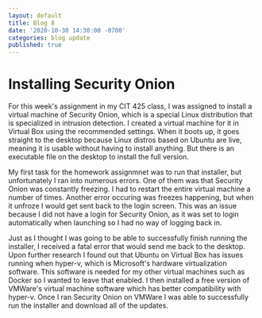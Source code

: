 ```yaml
---
layout: default
title: Blog 8
date: '2020-10-30 14:30:00 -0700'
categories: blog update
published: true
---
```

<h1>Installing Security Onion</h1>
<p>For this week's assignment in my CIT 425 class, I was assigned to install a virtual machine of Security Onion, which is a special Linux distribution that is specialized in intrusion detection. I created a virtual machine for it in Virtual Box using the recommended settings. When it boots up, it goes straight to the desktop because Linux distros based on Ubuntu are live, meaning it is usable without having to install anything. But there is an executable file on the desktop to install the full version.</p>

<p>My first task for the homework assignmnet was to run that installer, but unfortunately I ran into numerous errors. One of them was that Security Onion was constantly freezing. I had to restart the entire virtual machine a number of times. Another error occuring was freezes happening, but when it unfroze I would get sent back to the login screen. This was an issue because I did not have a login for Security Onion, as it was set to login automatically when launching so I had no way of logging back in.</p>

<p>Just as I thought I was going to be able to successfully finish running the installer, I received a fatal error that would send me back to the desktop. Upon further research I found out that Ubuntu on Virtual Box has issues running when hyper-v, which is Microsoft's hardware virtualization software. This software is needed for my other virtual machines such as Docker so I wanted to leave that enabled. I then installed a free version of VMWare's virtual machine software which has better compatibility with hyper-v. Once I ran Security Onion on VMWare I was able to successfully run the installer and download all of the updates.</p>